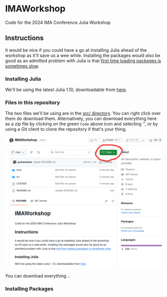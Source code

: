 # IMAWorkshop

Code for the 2024 IMA Conference Julia Workshop

## Instructions

It would be nice if you could have a go at installing Julia ahead of the workshop as it'll save us a wee while. Installing the packages would also be good as an admitted problem with Julia is that [first time loading packages is sometimes slow](https://discourse.julialang.org/t/taking-ttfx-seriously-can-we-make-common-packages-faster-to-load-and-use/74949?page=2).

### Installing Julia

We'll be using the latest Julia 1.10, downloadable from [here](https://julialang.org/downloads/).

### Files in this repository

The two files we'll be using are in the [src/ directory](https://github.com/grahamstark/IMAWorkshop/tree/main/src). You can right click over them do download them. Alternatively, you can download everything here as a zip file by clicking on the green `Code` above icon and selecting '', or by using a Git client to clone the repository if that's your thing.

![Code Icon Location](https://github.com/grahamstark/IMAWorkshop/blob/main/images/ima-rep-1.png)

You can download everything .. 

### Installing Packages


 

